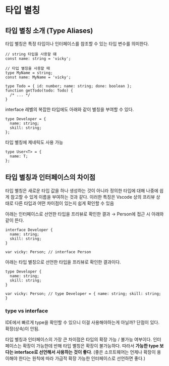 ﻿# 타입 별칭

## 타입 별칭 소개 (Type Aliases)

타입 별칭은 특정 타입이나 인터페이스를 참조할 수 있는 타입 변수를 의미한다.

```tsx
// string 타입을 사용할 떄
const name: string = 'vicky';

// 타입 별칭을 사용할 때
type MyName = string;
const name: MyName = 'vicky';

type Todo = { id: number; name: string; done: boolean };
function getTodo(todo: Todo) {
  /* ... */
}
```

interface 레벨의 복잡한 타입에도 아래와 같이 별칭을 부여할 수 있다.

```tsx
type Developer = {
  name: string;
  skill: string;
};
```

타입 별칭에 제네릭도 사용 가능

```tsx
type User<T> = {
  name: T;
};
```

## 타입 별칭과 인터페이스의 차이점

타입 별칭은 새로운 타입 값을 하나 생성하는 것이 아니라 정의한 타입에 대해 나중에 쉽게 참고할 수 있게 이름을 부여하는 것과 같다. 이러한 특징은 Vscode 상의 프리뷰 상태로 다른 타입과 어떤 차이점이 있는지 쉽게 확인할 수 있음

아래는 인터페이스로 선언한 타입을 프리뷰로 확인한 결과 → Person에 접근 시 아래와 같이 뜬다.

```tsx
interface Developer {
  name: string;
  skill: string;
}

var vicky: Person; // interface Person
```

아래는 타입 별칭으로 선언한 타입을 프리뷰로 확인한 결과이다.

```tsx
type Developer {
  name: string;
  skill: string;
}

var vicky: Person; // type Developer = { name: string; skill: string; }
```

### type vs interface

IDE에서 빠르게 type을 확인할 수 있으니 이걸 사용해야하는게 아닐까? 단점이 있다. 확장(상속)이 안됨.

타입 별칭과 인터페이스의 가장 큰 차이점은 타입의 확장 가능 / 불가능 여부이다. 인터페이스는 확장이 가능한데 반해 타입 별칭은 확장이 불가능하다. 따라서 **가능한 type 보다는 interface로 선언해서 사용하는 것이 좋다**. (좋은 소프트웨어는 언제나 확장이 용이해야 한다는 원칙에 따라 가급적 확장 가능한 인터페이스로 선언하면 좋다.)
